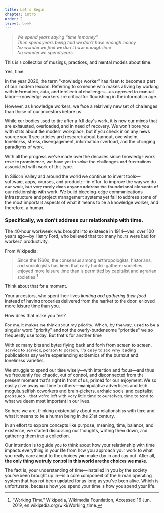 ```yaml
---
title: Let's Begin
chapter: intro
order: 2
layout: book
---
```

> *We spend years saying “time is money”*  
> *Then spend years being told we don't have enough money*  
> *No wonder we feel we don't have enough time*  
> *No wonder we spend years*  

This is a collection of musings, practices, and mental models about time.

Yes, time.

In the year 2020, the term "knowledge worker" has risen to become a part of our modern lexicon. Referring to someone who makes a living by working with information, data, and intellectual challenges—as opposed to manual labor—knowledge workers are critical for flourishing in the information age.

However, as knowledge workers, we face a relatively new set of challenges than those of our ancestors before us.

While our bodies used to tire after a full day's work, it is now our minds that are exhausted, overloaded, and in need of recovery. We won't bore you with stats about the modern workplace, but if you check in on any news source you'll see articles and research about burnout, overwhelm, loneliness, stress, disengagement, information overload, and the changing paradigms of work.

With all the progress we've made over the decades since knowledge work rose to prominence, we have yet to solve the challenges and frustrations associated with work of this type.

In Silicon Valley and around the world we continue to invent tools—software, apps, courses, and products—in effort to improve the way we do our work, but very rarely does anyone address the foundational elements of our relationship with work. We build bleeding-edge communications infrastructure and project management systems yet fail to address some of the most important aspects of what it means to be a knowledge worker, and therefore, a human.

### Specifically, we don't address our relationship with time.

The 40-hour workweek was brought into existence in 1914—yes, over 100 years ago—by Henry Ford, who believed that too many hours were bad for workers’ productivity.

From Wikipedia:
> Since the 1960s, the consensus among anthropologists, historians, and sociologists has been that early hunter-gatherer societies enjoyed more leisure time than is permitted by capitalist and agrarian societies.[^1]

Think about that for a moment.

Your ancestors, who spent their lives *hunting and gathering their food* instead of having groceries delivered from the market to the door, enjoyed more leisure time than you.

How does that make you feel?

For me, it makes me think about my priority. Which, by the way, used to be a singular word "priority" and not the overly-burdensome "priorities" we so frequently use today. But that's for another time.

With so many bits and bytes flying back and forth from screen to screen, service to service, person to person, it's easy to see why leading publications say we're experiencing epidemics of the burnout and loneliness varieties.

We struggle to spend our time wisely—with intention and focus—and thus we frequently feel chaotic, out of control, and disconnected from the present moment that's right in front of us, primed for our enjoyment. We so easily give away our time to others—manipulative advertisers and tech moguls, selfish coworkers and brain-pickers, archaic social and capitalist pressures—that we're left with very little time to ourselves; time to tend to what we deem most important in our lives.

So here we are, thinking existentially about our relationships with time and what it means to be a human being in the 21st century.

In an effort to explore concepts like purpose, meaning, time, balance, and existence, we started discussing our thoughts, writing them down, and gathering them into a collection.

Our intention is to guide you to think about how your relationship with time impacts everything in your life from how you approach your work to what you really care about to the choices you make day in and day out. After all, **the only thing we truly control in this world are the choices we make**.

The fact is, your understanding of time—installed in you by the society you've been brought up in—is a core component of the human operating system that has not been updated for as long as you've been alive. Which is unfortunate, because how you spend your time is how you spend your life.

[^1]: “Working Time.” Wikipedia, Wikimedia Foundation, Accessed 16 Jun. 2019, en.wikipedia.org/wiki/Working_time.
